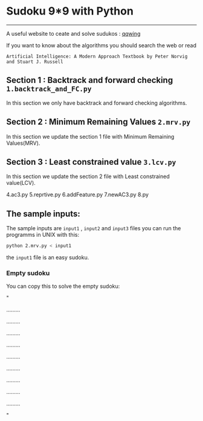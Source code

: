 # Sudoku 9*9 with Python
----------------------------------------------------------------------
A useful website to ceate and solve sudukos : [qqwing](https://qqwing.com/)

If you want to know about the algorithms you should search the web or read 

`Artificial Intelligence: A Modern Approach Textbook by Peter Norvig and Stuart J. Russell`

## Section 1 : Backtrack and forward checking `1.backtrack_and_FC.py`

In this section we only have backtrack and forward checking algorithms.

## Section 2 : Minimum Remaining Values `2.mrv.py`

In this section we update the section 1 file with Minimum Remaining Values(MRV).

## Section 3 : Least constrained value `3.lcv.py`

In this section we update the section 2 file with Least constrained value(LCV).

4.ac3.py
5.reprtive.py
6.addFeature.py
7.newAC3.py
8.py

## The sample inputs:

 The sample inputs are `input1` , `input2` and `input3` files you can run the programms in UNIX with this:

```bash
python 2.mrv.py < input1
```
the `input1` file is an easy sudoku.

### Empty sudoku

You can copy this to solve the empty sudoku:

"

.........

.........

.........

.........

.........

.........

.........

.........

.........

"
